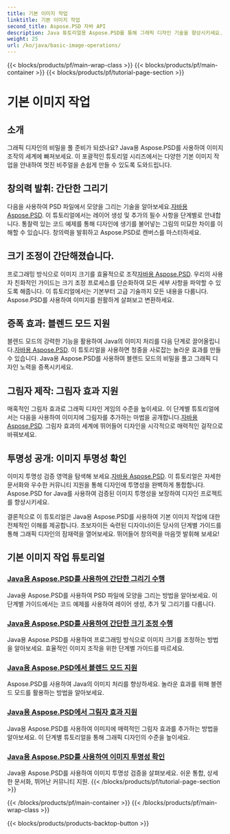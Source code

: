 ```yaml
---
title: 기본 이미지 작업
linktitle: 기본 이미지 작업
second_title: Aspose.PSD 자바 API
description: Java 튜토리얼용 Aspose.PSD를 통해 그래픽 디자인 기술을 향상시키세요. 단계별 가이드를 통해 그리기, 크기 조정, 혼합 모드 및 투명도 확인에 대해 알아보세요.
weight: 25
url: /ko/java/basic-image-operations/
---
```


{{< blocks/products/pf/main-wrap-class >}}
{{< blocks/products/pf/main-container >}}
{{< blocks/products/pf/tutorial-page-section >}}

# 기본 이미지 작업


## 소개

그래픽 디자인의 비밀을 풀 준비가 되셨나요? Java용 Aspose.PSD를 사용하여 이미지 조작의 세계에 빠져보세요. 이 포괄적인 튜토리얼 시리즈에서는 다양한 기본 이미지 작업을 안내하여 멋진 비주얼을 손쉽게 만들 수 있도록 도와드립니다.

## 창의력 발휘: 간단한 그리기

 다음을 사용하여 PSD 파일에서 모양을 그리는 기술을 알아보세요.[자바용 Aspose.PSD](./simple-drawing/). 이 튜토리얼에서는 레이어 생성 및 추가의 필수 사항을 단계별로 안내합니다. 통찰력 있는 코드 예제를 통해 디자인에 생기를 불어넣는 그림의 미묘한 차이를 이해할 수 있습니다. 창의력을 발휘하고 Aspose.PSD로 캔버스를 마스터하세요.

## 크기 조정이 간단해졌습니다.

 프로그래밍 방식으로 이미지 크기를 효율적으로 조작[자바용 Aspose.PSD](./simple-resizing/). 우리의 사용자 친화적인 가이드는 크기 조정 프로세스를 단순화하여 모든 세부 사항을 파악할 수 있도록 해줍니다. 이 튜토리얼에서는 기본부터 고급 기술까지 모든 내용을 다룹니다. Aspose.PSD를 사용하여 이미지를 원활하게 살펴보고 변환하세요.

## 증폭 효과: 블렌드 모드 지원

 블렌드 모드의 강력한 기능을 활용하여 Java의 이미지 처리를 다음 단계로 끌어올립니다.[자바용 Aspose.PSD](./support-blend-modes/). 이 튜토리얼을 사용하면 청중을 사로잡는 놀라운 효과를 만들 수 있습니다. Java용 Aspose.PSD를 사용하여 블렌드 모드의 비밀을 풀고 그래픽 디자인 노력을 증폭시키세요.

## 그림자 제작: 그림자 효과 지원

 매혹적인 그림자 효과로 그래픽 디자인 게임의 수준을 높이세요. 이 단계별 튜토리얼에서는 다음을 사용하여 이미지에 그림자를 추가하는 마법을 공개합니다.[자바용 Aspose.PSD](./support-shadow-effect/). 그림자 효과의 세계에 뛰어들어 디자인을 시각적으로 매력적인 걸작으로 바꿔보세요.

## 투명성 공개: 이미지 투명성 확인

 이미지 투명성 검증 영역을 탐색해 보세요.[자바용 Aspose.PSD](./verify-image-transparency/). 이 튜토리얼은 자세한 문서화와 우수한 커뮤니티 지원을 통해 디자인에 투명성을 완벽하게 통합합니다. Aspose.PSD for Java를 사용하여 검증된 이미지 투명성을 보장하여 디자인 프로젝트를 향상시키세요.

결론적으로 이 튜토리얼은 Java용 Aspose.PSD를 사용하여 기본 이미지 작업에 대한 전체적인 이해를 제공합니다. 초보자이든 숙련된 디자이너이든 당사의 단계별 가이드를 통해 그래픽 디자인의 잠재력을 열어보세요. 뛰어들어 창의력을 마음껏 발휘해 보세요!
## 기본 이미지 작업 튜토리얼
### [Java용 Aspose.PSD를 사용하여 간단한 그리기 수행](./simple-drawing/)
Java용 Aspose.PSD를 사용하여 PSD 파일에 모양을 그리는 방법을 알아보세요. 이 단계별 가이드에서는 코드 예제를 사용하여 레이어 생성, 추가 및 그리기를 다룹니다.
### [Java용 Aspose.PSD를 사용하여 간단한 크기 조정 수행](./simple-resizing/)
Java용 Aspose.PSD를 사용하여 프로그래밍 방식으로 이미지 크기를 조정하는 방법을 알아보세요. 효율적인 이미지 조작을 위한 단계별 가이드를 따르세요.
### [Java용 Aspose.PSD에서 블렌드 모드 지원](./support-blend-modes/)
Aspose.PSD를 사용하여 Java의 이미지 처리를 향상하세요. 놀라운 효과를 위해 블렌드 모드를 활용하는 방법을 알아보세요.
### [Java용 Aspose.PSD에서 그림자 효과 지원](./support-shadow-effect/)
Java용 Aspose.PSD를 사용하여 이미지에 매력적인 그림자 효과를 추가하는 방법을 알아보세요. 이 단계별 튜토리얼을 통해 그래픽 디자인의 수준을 높이세요.
### [Java용 Aspose.PSD를 사용하여 이미지 투명성 확인](./verify-image-transparency/)
Java용 Aspose.PSD를 사용하여 이미지 투명성 검증을 살펴보세요. 쉬운 통합, 상세한 문서화, 뛰어난 커뮤니티 지원.
{{< /blocks/products/pf/tutorial-page-section >}}

{{< /blocks/products/pf/main-container >}}
{{< /blocks/products/pf/main-wrap-class >}}

{{< blocks/products/products-backtop-button >}}
